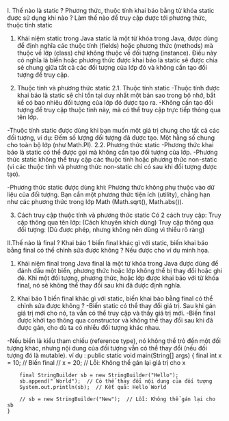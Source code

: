 I. Thế nào là static ? Phương thức, thuộc tính khai báo bằng từ khóa static được sử dụng khi nào ? Làm thế nào để truy cập được tới phương thức, thuộc tính static

1. Khái niệm static trong Java
static là một từ khóa trong Java, được dùng để định nghĩa các thuộc tính (fields) hoặc phương thức (methods) mà thuộc về lớp (class) chứ không thuộc về đối tượng (instance).
Điều này có nghĩa là biến hoặc phương thức được khai báo là static sẽ được chia sẻ chung giữa tất cả các đối tượng của lớp đó và không cần tạo đối tượng để truy cập.

2. Thuộc tính và phương thức static
2.1. Thuộc tính static
-Thuộc tính được khai báo là static sẽ chỉ tồn tại duy nhất một bản sao trong bộ nhớ, bất kể có bao nhiêu đối tượng của lớp đó được tạo ra.
-Không cần tạo đối tượng để truy cập thuộc tính này, mà có thể truy cập trực tiếp thông qua tên lớp.

-Thuộc tính static được dùng khi bạn muốn một giá trị chung cho tất cả các đối tượng, ví dụ:
Đếm số lượng đối tượng đã được tạo.
Một hằng số chung cho toàn bộ lớp (như Math.PI).
2.2. Phương thức static
-Phương thức khai báo là static có thể được gọi mà không cần tạo đối tượng của lớp.
-Phương thức static không thể truy cập các thuộc tính hoặc phương thức non-static (vì các thuộc tính và phương thức non-static chỉ có sau khi đối tượng được tạo).

-Phương thức static được dùng khi:
Phương thức không phụ thuộc vào dữ liệu của đối tượng.
Bạn cần một phương thức tiện ích (utility), chẳng hạn như các phương thức trong lớp Math (Math.sqrt(), Math.abs()).

3. Cách truy cập thuộc tính và phương thức static
Có 2 cách truy cập:
Truy cập thông qua tên lớp: (Cách khuyến khích dùng)
Truy cập thông qua đối tượng: (Dù được phép, nhưng không nên dùng vì thiếu rõ ràng)

II.Thế nào là final ? Khai báo 1 biến final khác gì với static, biến khai báo bằng final có thể chỉnh sửa được không ? Nếu được cho ví dụ minh họa.

1. Khái niệm final trong Java
final là một từ khóa trong Java được dùng để đánh dấu một biến, phương thức hoặc lớp không thể bị thay đổi hoặc ghi đè. Khi một đối tượng, phương thức, hoặc lớp được khai báo với từ khóa final, nó sẽ không thể thay đổi sau khi đã được định nghĩa.

2. Khai báo 1 biến final khác gì với static, biến khai báo bằng final có thể chỉnh sửa được không ?
-Biến static có thể thay đổi giá trị. Sau khi gán giá trị mới cho nó, ta vẫn có thể truy cập và thấy giá trị mới.
-Biến final được khởi tạo thông qua constructor và không thể thay đổi sau khi đã được gán, cho dù ta có nhiều đối tượng khác nhau.

-Nếu biến là kiểu tham chiếu (reference type), nó không thể trỏ đến một đối tượng khác, nhưng nội dung của đối tượng vẫn có thể thay đổi (nếu đối tượng đó là mutable).
ví dụ :
public static void main(String[] args) {
        final int x = 10;  // Biến final
        // x = 20;  // Lỗi: Không thể gán lại giá trị cho x

        final StringBuilder sb = new StringBuilder("Hello");
        sb.append(" World");  // Có thể thay đổi nội dung của đối tượng
        System.out.println(sb);  // Kết quả: Hello World

        // sb = new StringBuilder("New");  // Lỗi: Không thể gán lại cho sb
    }



